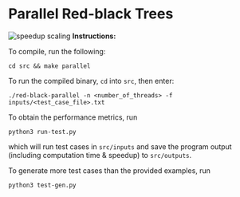 # Parallel Red-black Trees
![speedup scaling](./program_speedup.png)
**Instructions:**

To compile, run the following:

`cd src && make parallel`

To run the compiled binary, `cd` into `src`, then enter:

`./red-black-parallel -n <number_of_threads> -f inputs/<test_case_file>.txt`

To obtain the performance metrics, run

`python3 run-test.py`

which will run test cases in `src/inputs` and save the program output (including computation time & speedup) to `src/outputs`.

To generate more test cases than the provided examples, run

`python3 test-gen.py`
